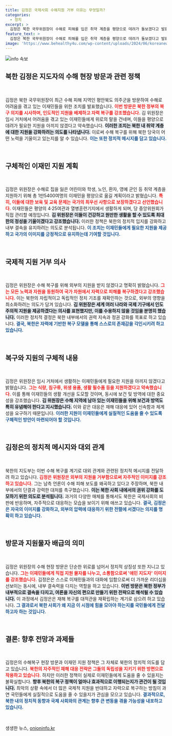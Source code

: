 ```yaml
---
title: 김정은 국제사회 수해지원 거부 이유는 무엇일까?
categories:
  - 정치
excerpt: >
  김정은 북한 국무위원장이 수해로 피해를 입은 취약 계층을 평양으로 데려가 돌보겠다고 발표, 국제 지원을 거부하며 자력 복구 의지를 강조했습니다. 폭염 속 이재민을 위로하는 그의 모습과 구체적인 지원 방안이 주목받고 있습니다.
feature_text: >
  김정은 북한 국무위원장이 수해로 피해를 입은 취약 계층을 평양으로 데려가 돌보겠다고 발표, 국제 지원을 거부하며 자력 복구 의지를 강조했습니다. 폭염 속 이재민을 위로하는 그의 모습과 구체적인 지원 방안이 주목받고 있습니다.
image: 'https://www.behealthy4u.com/wp-content/uploads/2024/06/koreanews.jpg'
---
```


<p><img src="https://www.behealthy4u.com/wp-content/uploads/2024/06/koreanews.jpg" alt="info 속보" /></p>

<h2 data-ke-size="size26">북한 김정은 지도자의 수해 현장 방문과 관련 정책</h2>

<p data-ke-size="size16">&nbsp;</p>

<p>김정은 북한 국무위원장이 최근 수해 피해 지역인 평안북도 의주군을 방문하여 수해로 어려움을 겪고 있는 이재민들을 위한 조치를 발표했습니다. <b><span style="color: #ee2323;">이번 방문은 북한 정부의 복구 의지를 시사하며, 인도적인 지원을 배제하고 자력 복구를 강조했습니다.</span></b> 김 위원장은 임시 거처에서 어려움을 겪고 있는 이재민들에게 위로의 말을 건네며, 이들을 평양으로 데려가 필요한 지원을 아끼지 않겠다고 약속했습니다. <b><span style="background-color: #21538527;">이러한 조치는 북한 내 취약 계층에 대한 지원을 강화하려는 의도를 나타냅니다.</span></b> 이로써 수해 복구를 위해 북한 당국이 어떤 노력을 기울이고 있는지를 알 수 있습니다. <b><span style="color: #1a5490;">이는 또한 정치적 메시지를 담고 있습니다.</span></b></p>

<p data-ke-size="size16">&nbsp;</p>

<h2 data-ke-size="size26">구체적인 이재민 지원 계획</h2>

<p data-ke-size="size16">&nbsp;</p>

<p>김정은 위원장은 수해로 집을 잃은 어린이와 학생, 노인, 환자, 영예 군인 등 취약 계층을 지원하기 위해 총 1만5400여명의 이재민을 평양으로 옮길 계획이라고 밝혔습니다. <b><span style="color: #ee2323;">특히, 이들에 대한 보육 및 교육 문제는 국가의 최우선 사항으로 보장하겠다고 선언했습니다.</span></b> 이재민들은 평양의 4·25여관과 열병훈련기지에서 생활하게 되며, 당 중앙위원회가 직접 관리할 예정입니다. <b><span style="background-color: #21538527;">김 위원장은 이들이 건강하고 원만한 생활을 할 수 있도록 최대한의 정성을 기울이겠다고 강조했습니다.</span></b> 이러한 정책은 북한의 정치적 입지를 강화하고 내부 결속을 유지하려는 의도로 분석됩니다. <b><span style="color: #1a5490;">이 조치는 이재민들에게 필요한 지원을 제공하고 국가의 이미지를 긍정적으로 유지하는데 기여할 것입니다.</span></b></p>

<p data-ke-size="size16">&nbsp;</p>

<h2 data-ke-size="size26">국제적 지원 거부 의사</h2>

<p data-ke-size="size16">&nbsp;</p>

<p>김정은 위원장은 수해 복구를 위해 외부의 지원을 받지 않겠다고 명확히 밝혔습니다. <b><span style="color: #ee2323;">그는 모든 노력과 자원을 동원하여 국가 차원에서 자력으로 피해를 복구하겠다고 강조했습니다.</span></b> 이는 북한의 자립적이고 독립적인 정치 기조를 재확인하는 것으로, 외부의 영향을 최소화하려는 의도가 담겨 있습니다. <b><span style="background-color: #21538527;">김 위원장은 세계 여러 나라와 국제 기구에서 인도주의적 지원을 제공하겠다는 의사를 표현했지만, 이를 수용하지 않을 것임을 분명히 했습니다.</span></b> 이러한 정치적 결정은 북한 내부에서의 권력 지속과 정권 강화를 목표로 하고 있습니다. <b><span style="color: #1a5490;">결국, 북한은 자력에 기반한 복구 모델을 통해 스스로의 존재감을 각인시키려 하고 있습니다.</span></b></p>

<p data-ke-size="size16">&nbsp;</p>

<h2 data-ke-size="size26">복구와 지원의 구체적 내용</h2>

<p data-ke-size="size16">&nbsp;</p>

<p>김정은 위원장은 임시 거처에서 생활하는 이재민들에게 필요한 지원을 아끼지 않겠다고 밝혔습니다. <b><span style="color: #ee2323;">그는 식량, 침구류, 위생 용품, 생활 필수품 등을 지원하겠다고 약속했습니다.</span></b> 이를 통해 이재민들의 생활 개선을 도모할 것이며, 동시에 보건 및 방역에 대한 중요성을 강조했습니다. <b><span style="background-color: #21538527;">김 위원장은 수해 지역에 남아 있는 이재민들을 위해 보건과 방역도 특히 유념해야 한다고 지시했습니다.</span></b> 이와 같은 대응은 재해 대응에 있어 신속함과 체계성을 요구하기 때문입니다. <b><span style="color: #1a5490;">이러한 지원이 이재민들에게 실질적인 도움을 줄 수 있도록 구체적인 방안이 마련되어야 할 것입니다.</span></b></p>

<p data-ke-size="size16">&nbsp;</p>

<h2 data-ke-size="size26">김정은의 정치적 메시지와 대외 관계</h2>

<p data-ke-size="size16">&nbsp;</p>

<p>북한의 지도부는 이번 수해 복구를 계기로 대외 관계와 관련된 정치적 메시지를 전달하려 하고 있습니다. <b><span style="color: #ee2323;">김정은 위원장은 외부의 지원을 거부함으로써 자주적인 이미지를 강조하고 있습니다.</span></b> 그는 남측 언론이 수해 피해 보도를 왜곡하고 있다고 주장하며, 북한 내부에서의 단결과 강력한 대처를 촉구했습니다. <b><span style="background-color: #21538527;">이는 북한 사회 내에서의 권위 강화를 도모하기 위한 의도로 분석됩니다.</span></b> 과거의 다양한 매체를 통해서도 북한은 국제사회의 비판에 반응하며, 자주적으로 대응하는 모습을 보이기 위해 애쓰고 있습니다. <b><span style="color: #1a5490;">결국, 김정은은 자국의 이미지를 강화하고, 외부의 압력에 대응하기 위한 전렬에 서겠다는 의지를 명확히 하고 있습니다.</span></b></p>

<p data-ke-size="size16">&nbsp;</p>

<h2 data-ke-size="size26">방문과 지원물자 배급의 의미</h2>

<p data-ke-size="size16">&nbsp;</p>

<p>김정은 위원장의 수해 현장 방문은 단순한 위로를 넘어서 정치적 상징성 또한 지니고 있습니다. <b><span style="color: #ee2323;">그는 이재민들에게 직접 지원 물자를 나누고, 소통함으로써 '애민 지도자' 이미지를 강조했습니다.</span></b> 김정은은 스스로 이재민들과의 대화에 임함으로써 더 가까운 리더십을 선보이는 동시에, 내부 결속력을 다지는 역할을 하고 있습니다. <b><span style="background-color: #21538527;">이번 방문은 북한 정부가 내부적으로 결속을 다지고, 여론을 자신의 편으로 만들기 위한 전략으로 해석될 수 있습니다.</span></b> 이 과정에서 김정은은 재해 복구를 대적관을 재확립하는 계기로 삼으려 하고 있습니다. <b><span style="color: #1a5490;">그 결과로서 북한 사회가 왜 지금 이 시점에 힘을 모아야 하는지를 국민들에게 전달하고자 하는 것입니다.</span></b></p>

<p data-ke-size="size16">&nbsp;</p>

<h2 data-ke-size="size26">결론: 향후 전망과 과제들</h2>

<p data-ke-size="size16">&nbsp;</p>

<p>김정은의 수해복구 현장 방문과 이재민 지원 정책은 그 자체로 북한의 정치적 의도를 담고 있습니다. <b><span style="color: #ee2323;">북한의 자주적인 재해 대응 전략은 그들의 독립성을 지키기 위한 방편으로 작용하고 있습니다.</span></b> 하지만 이러한 정책이 실제로 이재민들에게 도움을 줄 수 있을지는 불확실합니다. <b><span style="background-color: #21538527;">향후 북한의 복구 정책이 얼마나 효과적으로 이행되는지가 관건이 될 것입니다.</span></b> 최악의 상황 속에서 더 많은 국제적 지원을 반대하고 자력으로 복구하는 방침이 과연 국민들에게 실질적으로 도움을 줄 수 있을지가 관심을 모으고 있습니다. <b><span style="color: #1a5490;">결과적으로, 북한 내의 정치적 동향과 국제 사회와의 관계는 향후 큰 변동을 겪을 가능성을 내포하고 있습니다.</span></b></p>

<p data-ke-size="size16">&nbsp;</p>
생생한 뉴스, <a href="https://onioninfo.kr" rel="dofollow">onioninfo.kr</a>


